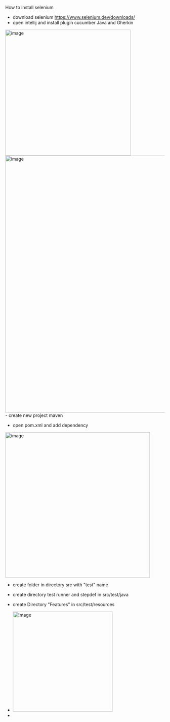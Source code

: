 How to install selenium 
- download selenium https://www.selenium.dev/downloads/ 
- open intellij and install plugin cucumber Java and Gherkin
<img width="396" alt="image" src="https://user-images.githubusercontent.com/102913752/198884840-78b1a460-677b-438d-b6e8-f062e9589f42.png">

<img width="809" alt="image" src="https://user-images.githubusercontent.com/102913752/198884654-1840feee-e332-4bd1-bd4e-06e521d10652.png">
- create new project maven 

- open pom.xml and add dependency 

<img width="457" alt="image" src="https://user-images.githubusercontent.com/102913752/198885984-da6afea6-eb70-434a-bc5e-e6768d2ba8f1.png">


- create folder in directory src with "test" name


- create directory test runner and stepdef in src/test/java

- create  Directory "Features" in src/test/resources

- <img width="315" alt="image" src="https://user-images.githubusercontent.com/102913752/198884743-4cf0234b-42e5-4df8-8117-25a94d0995ae.png">
- 
